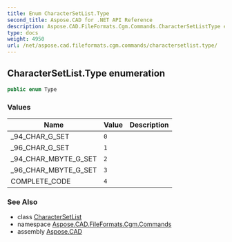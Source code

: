 ```yaml
---
title: Enum CharacterSetList.Type
second_title: Aspose.CAD for .NET API Reference
description: Aspose.CAD.FileFormats.Cgm.Commands.CharacterSetListType enum. 
type: docs
weight: 4950
url: /net/aspose.cad.fileformats.cgm.commands/charactersetlist.type/
---
```

## CharacterSetList.Type enumeration

```csharp
public enum Type
```

### Values

| Name | Value | Description |
| --- | --- | --- |
| _94_CHAR_G_SET | `0` |  |
| _96_CHAR_G_SET | `1` |  |
| _94_CHAR_MBYTE_G_SET | `2` |  |
| _96_CHAR_MBYTE_G_SET | `3` |  |
| COMPLETE_CODE | `4` |  |

### See Also

* class [CharacterSetList](../charactersetlist/)
* namespace [Aspose.CAD.FileFormats.Cgm.Commands](../../aspose.cad.fileformats.cgm.commands/)
* assembly [Aspose.CAD](../../)


